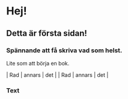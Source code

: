 # Hej! 
## Detta är första sidan!

### Spännande att få skriva vad som helst.
Lite som att börja en bok.

| Rad |  annars | det |
| Rad |  annars | det |

### Text


